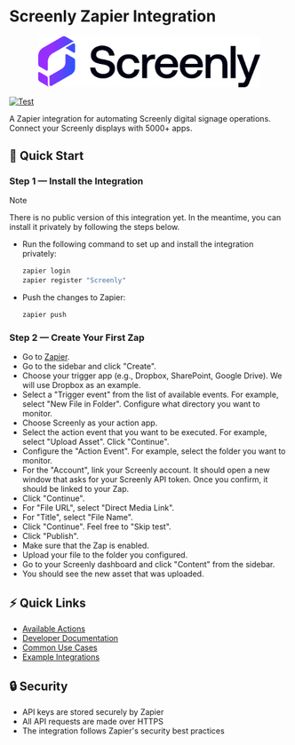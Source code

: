 # Screenly Zapier Integration

<p align="center">
  <img src="assets/logo-full.svg" alt="Screenly for Zapier" width="400">
</p>

[![Test](https://github.com/screenly/zapier/actions/workflows/test.yml/badge.svg?branch=master)](https://github.com/screenly/zapier/actions/workflows/test.yml)

A Zapier integration for automating Screenly digital signage operations. Connect your
Screenly displays with 5000+ apps.

## :rocket: Quick Start

### Step 1 &mdash; Install the Integration

> [!NOTE]
> There is no public version of this integration yet. In the meantime, you can
> install it privately by following the steps below.

   - Run the following command to set up and install the integration privately:

     ```bash
     zapier login
     zapier register "Screenly"
     ```

   - Push the changes to Zapier:

     ```bash
     zapier push
     ```

### Step 2 &mdash; Create Your First Zap

   - Go to [Zapier](https://zapier.com).
   - Go to the sidebar and click "Create".
   - Choose your trigger app (e.g., Dropbox, SharePoint, Google Drive).
     We will use Dropbox as an example.
   - Select a "Trigger event" from the list of available events. For example,
     select "New File in Folder". Configure what directory you want to monitor.
   - Choose Screenly as your action app.
   - Select the action event that you want to be executed. For example,
     select "Upload Asset". Click "Continue".
   - Configure the "Action Event". For example, select the folder you want to monitor.
   - For the "Account", link your Screenly account.
     It should open a new window that asks for your Screenly API token. Once
     you confirm, it should be linked to your Zap.
   - Click "Continue".
   - For "File URL", select "Direct Media Link".
   - For "Title", select "File Name".
   - Click "Continue". Feel free to "Skip test".
   - Click "Publish".
   - Make sure that the Zap is enabled.
   - Upload your file to the folder you configured.
   - Go to your Screenly dashboard and click "Content" from the sidebar.
   - You should see the new asset that was uploaded.

## :zap: Quick Links

- [Available Actions](docs/available-actions.md)
- [Developer Documentation](docs/developer-documentation.md)
- [Common Use Cases](docs/common-use-cases.md)
- [Example Integrations](docs/example-integrations.md)

## :lock: Security

- API keys are stored securely by Zapier
- All API requests are made over HTTPS
- The integration follows Zapier's security best practices